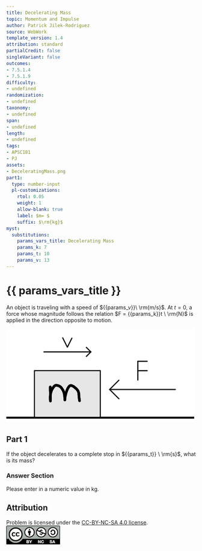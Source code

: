 ```yaml
---
title: Decelerating Mass
topic: Momentum and Impulse
author: Patrick Jilek-Rodriguez
source: WebWork
template_version: 1.4
attribution: standard
partialCredit: false
singleVariant: false
outcomes:
- 7.5.1.4
- 7.5.1.9
difficulty:
- undefined
randomization:
- undefined
taxonomy:
- undefined
span:
- undefined
length:
- undefined
tags:
- APSC181
- PJ
assets:
- DeceleratingMass.png
part1:
  type: number-input
  pl-customizations:
    rtol: 0.05
    weight: 1
    allow-blank: true
    label: $m= $
    suffix: $\rm{kg}$
myst:
  substitutions:
    params_vars_title: Decelerating Mass
    params_k: 7
    params_t: 10
    params_v: 13
---
```

# {{ params_vars_title }}
An object is traveling with a speed of ${{params_v}}\ \rm{m/s}$.
At $t = 0$, a force whose magnitude follows the relation $F = {{params_k}}t \ \rm{N}$ is applied in the direction opposite to motion.

<img src="DeceleratingMass.png" width=500 alt="A box moving to the right at speed v. A force F is stopping it." >

## Part 1

If the object decelerates to a complete stop in ${{params_t}} \ \rm{s}$, what is its mass?

### Answer Section

Please enter in a numeric value in kg.

## Attribution

Problem is licensed under the [CC-BY-NC-SA 4.0 license](https://creativecommons.org/licenses/by-nc-sa/4.0/).<br> ![The Creative Commons 4.0 license requiring attribution-BY, non-commercial-NC, and share-alike-SA license.](https://raw.githubusercontent.com/firasm/bits/master/by-nc-sa.png)
